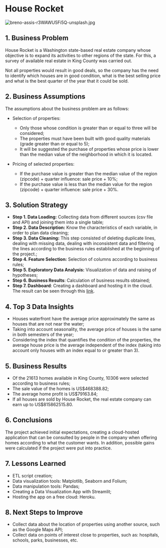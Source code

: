 # House Rocket
![breno-assis-r3WAWU5Fi5Q-unsplash.jpg](https://github.com/anaangelicacm/house_price/blob/main/images/breno-assis-r3WAWU5Fi5Q-unsplash.jpg?raw=true)


## 1. Business Problem
House Rocket is a Washington state-based real estate company whose objective is to expand its activities to other regions of the state. For this, a survey of available real estate in King County was carried out.

Not all properties would result in good deals, so the company has the need to identify which houses are in good condition, what is the best selling price and what is the best quarter of the year that it could be sold.

## 2. Business Assumptions
The assumptions about the business problem are as follows:
- Selection of properties:
     - Only those whose condition is greater than or equal to three will be considered;
     - The properties must have been built with good quality materials (grade greater than or equal to 5);
     - It will be suggested the purchase of properties whose price is lower than the median value of the neighborhood in which it is located. 
     
- Pricing of selected properties:
     - If the purchase value is greater than the median value of the region (zipcode) + quarter influence: sale price + 10%;
     - If the purchase value is less than the median value for the region (zipcode) + quarter influence: sale price + 30%.

## 3. Solution Strategy
- **Step 1. Data Loading:** Collecting data from different sources (csv file and API) and joining them into a single table;
- **Step 2. Data Description:** Know the characteristics of each variable, in order to plan data cleaning;
- **Step 3. Data Cleaning:** This step consisted of deleting duplicate lines, dealing with missing data, dealing with inconsistent data and filtering the lines according to the business rules established at the beginning of the project.;
- **Step 4. Feature Selection:** Selection of columns according to business rules;
- **Step 5. Exploratory Data Analysis:** Visualization of data and raising of hypotheses;
- **Step 6. Business Results**: Calculation of business results obtained;
- **Step 7. Dashboard**: Creating a dashboard and hosting it in the cloud. The result can be seen through this [link](https://kc-house-analysis.herokuapp.com).

## 4. Top 3 Data Insights
- Houses waterfront have the average price approximately the same as houses that are not near the water;
- Taking into account seasonality, the average price of houses is the same in both semesters of the year;
- Considering the index that quantifies the condition of the properties, the average house price is the average independent of the index (taking into account only houses with an index equal to or greater than 3).

## 5. Business Results
- Of the 21613 homes available in King County, 10306 were selected according to business rules;
- The sale value of the homes is US$468388.82;
- The average home profit is US$79163.84;
- If all houses are sold by House Rocket, the real estate company can earn up to US$815862515.80.

## 6. Conclusions
The project achieved initial expectations, creating a cloud-hosted application that can be consulted by people in the company when offering homes according to what the customer wants. In addition, possible gains were calculated if the project were put into practice.

## 7. Lessons Learned
- ETL script creation;
- Data visualization tools: Matplotlib, Seaborn and Folium;
- Data manipulation tools: Pandas;
- Creating a Data Visualization App with Streamlit;
- Hosting the app on a free cloud: Heroku.

## 8. Next Steps to Improve
- Collect data about the location of properties using another source, such as the Google Maps API;
- Collect data on points of interest close to properties, such as: hospitals, schools, parks, businesses, etc.
